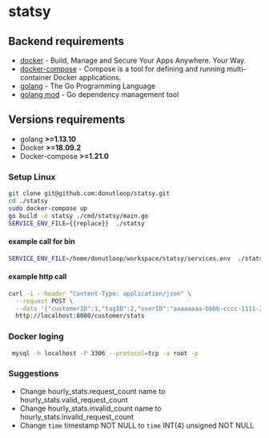 # statsy

## Backend requirements

* [docker](https://www.docker.com/) - Build, Manage and Secure Your Apps Anywhere. Your Way.
* [docker-compose](https://docs.docker.com/compose/) - Compose is a tool for defining and running multi-container Docker applications. 
* [golang](https://golang.org/) - The Go Programming Language
* [golang mod](https://github.com/golang/go/wiki/Modules) - Go dependency management tool 

## Versions requirements
* golang **>=1.13.10**
* Docker **>=18.09.2**
* Docker-compose **>=1.21.0**

### Setup Linux

```bash
git clone git@github.com:donutloop/statsy.git
cd ./statsy
sudo docker-compose up
go build -o statsy ./cmd/statsy/main.go
SERVICE_ENV_FILE={{replace}}  ./statsy
```

#### example call for bin

```bash
SERVICE_ENV_FILE=/home/donutloop/workspace/statsy/services.env  ./statsy
```

#### example http call

```bash
curl -i --header "Content-Type: application/json" \
  --request POST \
  --data '{"customerID":1,"tagID":2,"userID":"aaaaaaaa-bbbb-cccc-1111-222222222222","remoteIP":"219.070.64.33","timestamp":1500000000}' \
  http://localhost:8080/customer/stats
```

### Docker loging 

```bash
 mysql -h localhost -P 3306 --protocol=tcp -u root -p
```

### Suggestions

* Change hourly_stats.request_count name to hourly_stats.valid_request_count
* Change hourly_stats.invalid_count name to hourly_stats.invalid_request_count
* Change `time` timestamp NOT NULL to `time` INT(4) unsigned NOT NULL